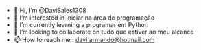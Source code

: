 - 👋 Hi, I’m @DaviSales1308
- 👀 I’m interested in  iniciar na área de programação
- 🌱 I’m currently learning  a programar em Python
- 💞️ I’m looking to collaborate on tudo que estiver ao meu alcance
- 📫 How to reach me : davi.armando@hotmail.com

<!---
DaviSales1308/DaviSales1308 is a ✨ special ✨ repository because its `README.md` (this file) appears on your GitHub profile.
You can click the Preview link to take a look at your changes.
--->
